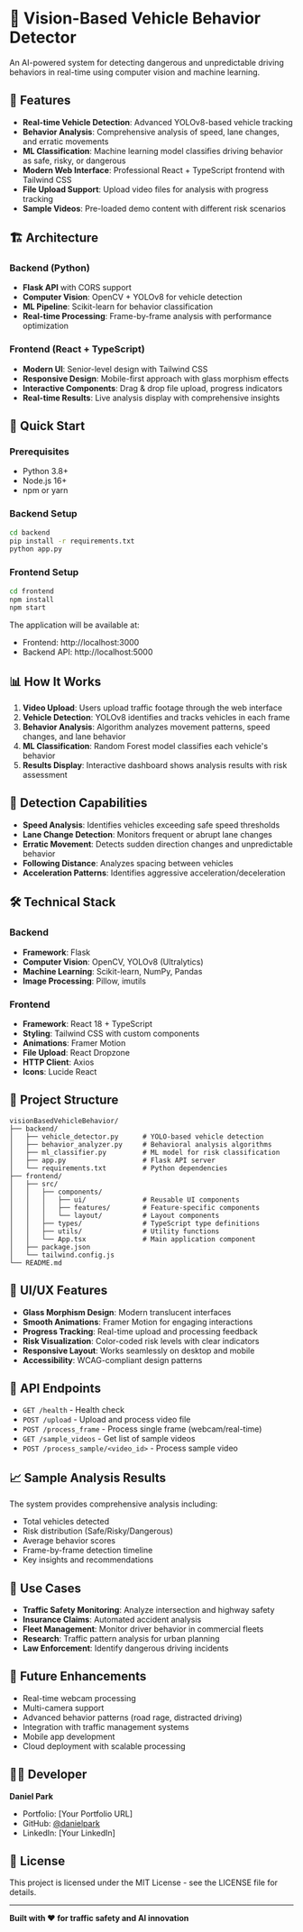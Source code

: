 # 🚗 Vision-Based Vehicle Behavior Detector

An AI-powered system for detecting dangerous and unpredictable driving behaviors in real-time using computer vision and machine learning.

## 🌟 Features

- **Real-time Vehicle Detection**: Advanced YOLOv8-based vehicle tracking
- **Behavior Analysis**: Comprehensive analysis of speed, lane changes, and erratic movements
- **ML Classification**: Machine learning model classifies driving behavior as safe, risky, or dangerous
- **Modern Web Interface**: Professional React + TypeScript frontend with Tailwind CSS
- **File Upload Support**: Upload video files for analysis with progress tracking
- **Sample Videos**: Pre-loaded demo content with different risk scenarios

## 🏗️ Architecture

### Backend (Python)
- **Flask API** with CORS support
- **Computer Vision**: OpenCV + YOLOv8 for vehicle detection
- **ML Pipeline**: Scikit-learn for behavior classification
- **Real-time Processing**: Frame-by-frame analysis with performance optimization

### Frontend (React + TypeScript)
- **Modern UI**: Senior-level design with Tailwind CSS
- **Responsive Design**: Mobile-first approach with glass morphism effects
- **Interactive Components**: Drag & drop file upload, progress indicators
- **Real-time Results**: Live analysis display with comprehensive insights

## 🚀 Quick Start

### Prerequisites
- Python 3.8+
- Node.js 16+
- npm or yarn

### Backend Setup
```bash
cd backend
pip install -r requirements.txt
python app.py
```

### Frontend Setup
```bash
cd frontend
npm install
npm start
```

The application will be available at:
- Frontend: http://localhost:3000
- Backend API: http://localhost:5000

## 📊 How It Works

1. **Video Upload**: Users upload traffic footage through the web interface
2. **Vehicle Detection**: YOLOv8 identifies and tracks vehicles in each frame
3. **Behavior Analysis**: Algorithm analyzes movement patterns, speed changes, and lane behavior
4. **ML Classification**: Random Forest model classifies each vehicle's behavior
5. **Results Display**: Interactive dashboard shows analysis results with risk assessment

## 🎯 Detection Capabilities

- **Speed Analysis**: Identifies vehicles exceeding safe speed thresholds
- **Lane Change Detection**: Monitors frequent or abrupt lane changes
- **Erratic Movement**: Detects sudden direction changes and unpredictable behavior
- **Following Distance**: Analyzes spacing between vehicles
- **Acceleration Patterns**: Identifies aggressive acceleration/deceleration

## 🛠️ Technical Stack

### Backend
- **Framework**: Flask
- **Computer Vision**: OpenCV, YOLOv8 (Ultralytics)
- **Machine Learning**: Scikit-learn, NumPy, Pandas
- **Image Processing**: Pillow, imutils

### Frontend
- **Framework**: React 18 + TypeScript
- **Styling**: Tailwind CSS with custom components
- **Animations**: Framer Motion
- **File Upload**: React Dropzone
- **HTTP Client**: Axios
- **Icons**: Lucide React

## 📁 Project Structure

```
visionBasedVehicleBehavior/
├── backend/
│   ├── vehicle_detector.py      # YOLO-based vehicle detection
│   ├── behavior_analyzer.py     # Behavioral analysis algorithms
│   ├── ml_classifier.py         # ML model for risk classification
│   ├── app.py                   # Flask API server
│   └── requirements.txt         # Python dependencies
├── frontend/
│   ├── src/
│   │   ├── components/
│   │   │   ├── ui/              # Reusable UI components
│   │   │   ├── features/        # Feature-specific components
│   │   │   └── layout/          # Layout components
│   │   ├── types/               # TypeScript type definitions
│   │   ├── utils/               # Utility functions
│   │   └── App.tsx              # Main application component
│   ├── package.json
│   └── tailwind.config.js
└── README.md
```

## 🎨 UI/UX Features

- **Glass Morphism Design**: Modern translucent interfaces
- **Smooth Animations**: Framer Motion for engaging interactions
- **Progress Tracking**: Real-time upload and processing feedback
- **Risk Visualization**: Color-coded risk levels with clear indicators
- **Responsive Layout**: Works seamlessly on desktop and mobile
- **Accessibility**: WCAG-compliant design patterns

## 🔧 API Endpoints

- `GET /health` - Health check
- `POST /upload` - Upload and process video file
- `POST /process_frame` - Process single frame (webcam/real-time)
- `GET /sample_videos` - Get list of sample videos
- `POST /process_sample/<video_id>` - Process sample video

## 📈 Sample Analysis Results

The system provides comprehensive analysis including:
- Total vehicles detected
- Risk distribution (Safe/Risky/Dangerous)
- Average behavior scores
- Frame-by-frame detection timeline
- Key insights and recommendations

## 🎯 Use Cases

- **Traffic Safety Monitoring**: Analyze intersection and highway safety
- **Insurance Claims**: Automated accident analysis
- **Fleet Management**: Monitor driver behavior in commercial fleets
- **Research**: Traffic pattern analysis for urban planning
- **Law Enforcement**: Identify dangerous driving incidents

## 🚧 Future Enhancements

- Real-time webcam processing
- Multi-camera support
- Advanced behavior patterns (road rage, distracted driving)
- Integration with traffic management systems
- Mobile app development
- Cloud deployment with scalable processing

## 👨‍💻 Developer

**Daniel Park**
- Portfolio: [Your Portfolio URL]
- GitHub: [@danielpark](https://github.com/danielpark)
- LinkedIn: [Your LinkedIn]

## 📄 License

This project is licensed under the MIT License - see the LICENSE file for details.

---

**Built with ❤️ for traffic safety and AI innovation**